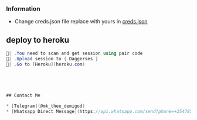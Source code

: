 ### Information
- Change creds.json file replace with yours in [creds.json](https://github.com/Khalid-official/not-available/edit/main/session/creds.json)

<p align="center">


## deploy to heroku

```csharp
🦠| .You need to scan and get session using pair code
🦠| .Upload session to { Daggerses }
🦠| .Go to [Heroku](heroku.com) 





## Contact Me
  
* [Telegram](@mk_thee_demigod)
* [Whatsapp Direct Message](https://api.whatsapp.com/send?phone=+254785407873)

